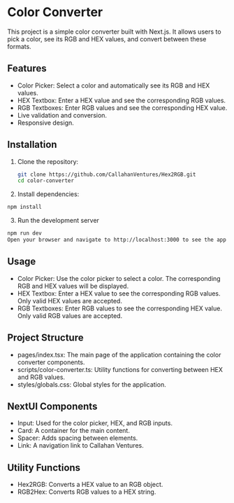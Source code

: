 # Color Converter

This project is a simple color converter built with Next.js. It allows users to pick a color, see its RGB and HEX values, and convert between these formats.

## Features

- Color Picker: Select a color and automatically see its RGB and HEX values.
- HEX Textbox: Enter a HEX value and see the corresponding RGB values.
- RGB Textboxes: Enter RGB values and see the corresponding HEX value.
- Live validation and conversion.
- Responsive design.

## Installation

1. Clone the repository:

   ```sh
   git clone https://github.com/CallahanVentures/Hex2RGB.git
   cd color-converter

   ```

2. Install dependencies:

```sh
npm install
```

3. Run the development server

```sh
npm run dev
Open your browser and navigate to http://localhost:3000 to see the app in action.
```

## Usage

- Color Picker: Use the color picker to select a color. The corresponding RGB and HEX values will be displayed.
- HEX Textbox: Enter a HEX value to see the corresponding RGB values. Only valid HEX values are accepted.
- RGB Textboxes: Enter RGB values to see the corresponding HEX value. Only valid RGB values are accepted.

## Project Structure

- pages/index.tsx: The main page of the application containing the color converter components.
- scripts/color-converter.ts: Utility functions for converting between HEX and RGB values.
- styles/globals.css: Global styles for the application.

## NextUI Components

- Input: Used for the color picker, HEX, and RGB inputs.
- Card: A container for the main content.
- Spacer: Adds spacing between elements.
- Link: A navigation link to Callahan Ventures.

## Utility Functions

- Hex2RGB: Converts a HEX value to an RGB object.
- RGB2Hex: Converts RGB values to a HEX string.
